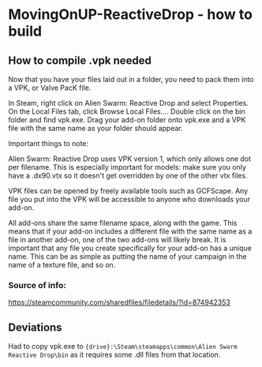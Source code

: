 # MovingOnUP-ReactiveDrop - how to build

## How to compile .vpk needed

Now that you have your files laid out in a folder, you need to pack them into a VPK, or Valve PacK file.

In Steam, right click on Alien Swarm: Reactive Drop and select Properties. On the Local Files tab, click Browse Local Files.... Double click on the bin folder and find vpk.exe. Drag your add-on folder onto vpk.exe and a VPK file with the same name as your folder should appear.

Important things to note:

Alien Swarm: Reactive Drop uses VPK version 1, which only allows one dot per filename. This is especially important for models: make sure you only have a .dx90.vtx so it doesn't get overridden by one of the other vtx files.

VPK files can be opened by freely available tools such as GCFScape. Any file you put into the VPK will be accessible to anyone who downloads your add-on.

All add-ons share the same filename space, along with the game. This means that if your add-on includes a different file with the same name as a file in another add-on, one of the two add-ons will likely break. It is important that any file you create specifically for your add-on has a unique name. This can be as simple as putting the name of your campaign in the name of a texture file, and so on.

### Source of info:
https://steamcommunity.com/sharedfiles/filedetails/?id=874942353


## Deviations

Had to copy vpk.exe to `{drive}:\Steam\steamapps\common\Alien Swarm Reactive Drop\bin` as it requires some .dll files from that location.